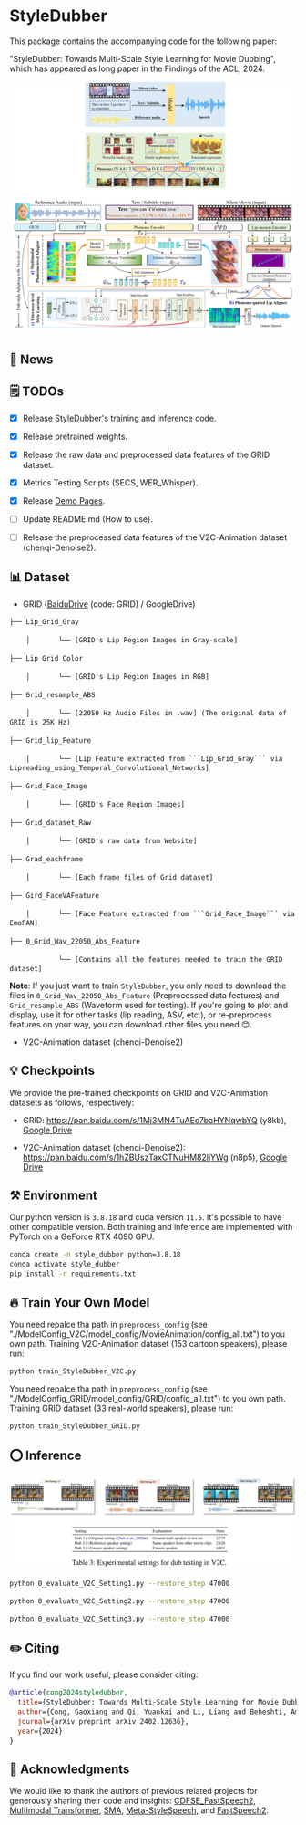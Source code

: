 # StyleDubber
This package contains the accompanying code for the following paper:

"StyleDubber: Towards Multi-Scale Style Learning for Movie Dubbing", which has appeared as long paper in the Findings of the ACL, 2024.

![Illustration](./images/fig_intro_architecture.png)

## 📣 News




## 🗒 TODOs
- [x] Release StyleDubber's training and inference code.
- [x] Release pretrained weights.
- [x] Release the raw data and preprocessed data features of the GRID dataset.
- [x] Metrics Testing Scripts (SECS, WER_Whisper).
- [x] Release [Demo Pages](https://acl2024x.github.io/StyleDubber/).
- [ ] Update README.md (How to use). 
- [ ] Release the preprocessed data features of the V2C-Animation dataset (chenqi-Denoise2).


## 📊 Dataset

- GRID ([BaiduDrive](https://pan.baidu.com/s/1E4cPbDvw_Zfk3_F8qoM7JA) (code: GRID) / GoogleDrive)

```
├── Lip_Grid_Gray
                          
    │       └── [GRID's Lip Region Images in Gray-scale] 

├── Lip_Grid_Color
                          
    │       └── [GRID's Lip Region Images in RGB] 

├── Grid_resample_ABS
                          
    │       └── [22050 Hz Audio Files in .wav] (The original data of GRID is 25K Hz)
    
├── Grid_lip_Feature
                          
    │       └── [Lip Feature extracted from ```Lip_Grid_Gray``` via Lipreading_using_Temporal_Convolutional_Networks] 

├── Grid_Face_Image
                          
    │       └── [GRID's Face Region Images] 

├── Grid_dataset_Raw
                          
    │       └── [GRID's raw data from Website] 

├── Grad_eachframe
                          
    │       └── [Each frame files of Grid dataset] 

├── Gird_FaceVAFeature
                          
    │       └── [Face Feature extracted from ```Grid_Face_Image``` via EmoFAN] 

├── 0_Grid_Wav_22050_Abs_Feature
                          
            └── [Contains all the features needed to train the GRID dataset] 
```

**Note**: If you just want to train ```StyleDubber```, you only need to download the files in ```0_Grid_Wav_22050_Abs_Feature``` (Preprocessed data features) and ```Grid_resample_ABS``` (Waveform used for testing). If you're going to plot and display, use it for other tasks (lip reading, ASV, etc.), or re-preprocess features on your way, you can download other files you need 😊. 

- V2C-Animation dataset (chenqi-Denoise2) 
  

## 💡 Checkpoints

We provide the pre-trained checkpoints on GRID and V2C-Animation datasets as follows, respectively:


- GRID: https://pan.baidu.com/s/1Mj3MN4TuAEc7baHYNqwbYQ (y8kb), [Google Drive](https://drive.google.com/file/d/1ehSKyKw_UkKiNJCcupujcLAmyTtvxaEY/view?usp=drive_link)

- V2C-Animation dataset (chenqi-Denoise2): https://pan.baidu.com/s/1hZBUszTaxCTNuHM82ljYWg (n8p5), [Google Drive](https://drive.google.com/file/d/1B3SIhActrdOEtVxktgW8K06_wf0GOeqN/view?usp=drive_link)

## ⚒️ Environment

Our python version is ```3.8.18``` and cuda version ```11.5```. It's possible to have other compatible version. 
Both training and inference are implemented with PyTorch on a
GeForce RTX 4090 GPU. 

```bash
conda create -n style_dubber python=3.8.18
conda activate style_dubber
pip install -r requirements.txt
```

## 🔥 Train Your Own Model 

You need repalce tha path in ```preprocess_config``` (see "./ModelConfig_V2C/model_config/MovieAnimation/config_all.txt") to you own path. 
Training V2C-Animation dataset (153 cartoon speakers), please run: 
```bash
python train_StyleDubber_V2C.py
```


You need repalce tha path in ```preprocess_config``` (see "./ModelConfig_GRID/model_config/GRID/config_all.txt") to you own path. 
Training GRID dataset (33 real-world speakers), please run:  
```bash
python train_StyleDubber_GRID.py
```

## ⭕ Inference 


![Illustration](./images/fig_Experiment.png)

```bash
python 0_evaluate_V2C_Setting1.py --restore_step 47000
```

```bash
python 0_evaluate_V2C_Setting2.py --restore_step 47000
```

```bash
python 0_evaluate_V2C_Setting3.py --restore_step 47000
```

## ✏️ Citing

If you find our work useful, please consider citing:
```BibTeX
@article{cong2024styledubber,
  title={StyleDubber: Towards Multi-Scale Style Learning for Movie Dubbing},
  author={Cong, Gaoxiang and Qi, Yuankai and Li, Liang and Beheshti, Amin and Zhang, Zhedong and Hengel, Anton van den and Yang, Ming-Hsuan and Yan, Chenggang and Huang, Qingming},
  journal={arXiv preprint arXiv:2402.12636},
  year={2024}
}
```

## 🙏 Acknowledgments

We would like to thank the authors of previous related projects for generously sharing their code and insights: [CDFSE_FastSpeech2](https://github.com/Labmem-Zhouyx/CDFSE_FastSpeech2), [Multimodal Transformer](https://github.com/yaohungt/Multimodal-Transformer), [SMA](https://github.com/keonlee9420/Stepwise_Monotonic_Multihead_Attention), [Meta-StyleSpeech](https://github.com/KevinMIN95/StyleSpeech), and [FastSpeech2](https://github.com/ming024/FastSpeech2).
